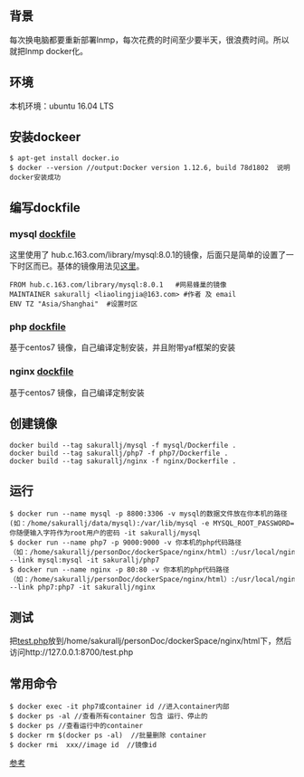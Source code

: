 ## 背景
每次换电脑都要重新部署lnmp，每次花费的时间至少要半天，很浪费时间。所以就把lnmp docker化。
## 环境
本机环境：ubuntu 16.04 LTS
## 安装dockeer

``` shell
$ apt-get install docker.io
$ docker --version //output:Docker version 1.12.6, build 78d1802  说明docker安装成功
```
## 编写dockfile
### mysql [dockfile](https://github.com/sakurallj/docker-lnmp/blob/master/lnmp/mysql/Dockerfile)
这里使用了 hub.c.163.com/library/mysql:8.0.1的镜像，后面只是简单的设置了一下时区而已。基体的镜像用法见[这里](https://c.163.com/hub#/m/repository/?repoId=2955)。
```
FROM hub.c.163.com/library/mysql:8.0.1   #网易蜂巢的镜像
MAINTAINER sakurallj <liaolingjia@163.com> #作者 及 email
ENV TZ "Asia/Shanghai"  #设置时区
```
### php [dockfile](https://github.com/sakurallj/docker-lnmp/blob/master/lnmp/php7/Dockerfile)

基于centos7 镜像，自己编译定制安装，并且附带yaf框架的安装
### nginx [dockfile](https://github.com/sakurallj/docker-lnmp/blob/master/lnmp/nginx/Dockerfile)
基于centos7 镜像，自己编译定制安装 

## 创建镜像

``` shell
docker build --tag sakurallj/mysql -f mysql/Dockerfile .
docker build --tag sakurallj/php7 -f php7/Dockerfile .
docker build --tag sakurallj/nginx -f nginx/Dockerfile .
```
## 运行
``` shell
$ docker run --name mysql -p 8800:3306 -v mysql的数据文件放在你本机的路径(如：/home/sakurallj/data/mysql):/var/lib/mysql -e MYSQL_ROOT_PASSWORD=你随便输入字符作为root用户的密码 -it sakurallj/mysql
$ docker run --name php7 -p 9000:9000 -v 你本机的php代码路径（如：/home/sakurallj/personDoc/dockerSpace/nginx/html）:/usr/local/nginx/html --link mysql:mysql -it sakurallj/php7
$ docker run --name nginx -p 80:80 -v 你本机的php代码路径（如：/home/sakurallj/personDoc/dockerSpace/nginx/html）:/usr/local/nginx/html --link php7:php7 -it sakurallj/nginx
```
## 测试
把[test.php](https://github.com/sakurallj/docker-lnmp/blob/master/lnmp/php7/test.php)放到/home/sakurallj/personDoc/dockerSpace/nginx/html下，然后访问http://127.0.0.1:8700/test.php


## 常用命令

```
$ docker exec -it php7或container id //进入container内部
$ docker ps -al //查看所有container 包含 运行、停止的
$ docker ps //查看运行中的container
$ docker rm $(docker ps -al)  //批量删除 container
$ docker rmi  xxx//image id  //镜像id

```

[参考](http://www.jianshu.com/p/fcd0e542a6b2)